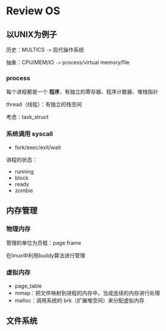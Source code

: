 # Review OS

## 以UNIX为例子

历史：MULTICS `->` 现代操作系统 

抽象：CPU/MEM/IO `->` process/virtual memory/file

### process 

每个进程都是一个 **程序**，有独立的寄存器、程序计数器、堆栈指针

thread（线程）：有独立的栈空间

考虑：task_struct

### 系统调用 syscall

- fork/exec/exit/wait

进程的状态：

- running
- block
- ready
- zombie

## 内存管理

### 物理内存

管理的单位为页框：page frame

在linux中利用buddy算法进行管理

### 虚拟内存

- page_table
- mmap：把文件映射到进程的内存中，当成连续的内存进行处理
- malloc：调用系统的 brk（扩展堆空间）来分配虚拟内存

## 文件系统

